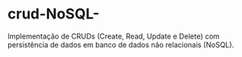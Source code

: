 # crud-NoSQL-
 Implementação de CRUDs (Create, Read, Update e Delete) com persistência de dados em banco de dados não relacionais (NoSQL). 
